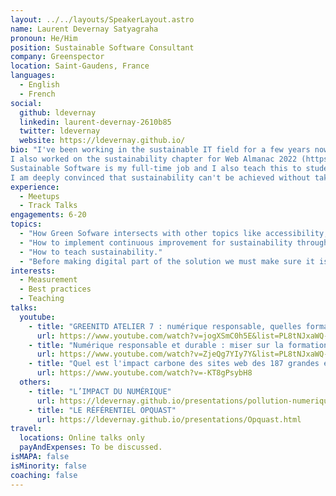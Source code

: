 ```yaml
---
layout: ../../layouts/SpeakerLayout.astro
name: Laurent Devernay Satyagraha
pronoun: He/Him
position: Sustainable Software Consultant
company: Greenspector
location: Saint-Gaudens, France
languages:
  - English
  - French
social:
  github: ldevernay
  linkedin: laurent-devernay-2610b85
  twitter: ldevernay
  website: https://ldevernay.github.io/
bio: "I've been working in the sustainable IT field for a few years now and contributed to some repositories of best practices (https://gr491.isit-europe.org/).
I also worked on the sustainability chapter for Web Almanac 2022 (https://almanac.httparchive.org/en/2022/sustainability), a MOOC (https://www.fun-mooc.fr/fr/cours/impacts-environnementaux-du-numerique/) and am part of the W3C working group on this topic (https://www.w3.org/community/sustyweb/). 
Sustainable Software is my full-time job and I also teach this to students in engineering schools. 
I am deeply convinced that sustainability can't be achieved without taking into account accessibility, inclusion, security, privacy and ethics as a whole."
experience:
  - Meetups
  - Track Talks
engagements: 6-20
topics:
  - "How Green Sofware intersects with other topics like accessibility, privacy, security, inclusion, privacy and ethics."
  - "How to implement continuous improvement for sustainability through best practices and measurements."
  - "How to teach sustainability."
  - "Before making digital part of the solution we must make sure it is not part of the problem."
interests:
  - Measurement
  - Best practices
  - Teaching
talks:
  youtube:
    - title: "GREENITD ATELIER 7 : numérique responsable, quelles formations?"
      url: https://www.youtube.com/watch?v=jogXSmC0h5E&list=PL8tNJxaWQ-hLASiuBMfgou97DnFYXvsdA&index=7
    - title: "Numérique responsable et durable : miser sur la formation - #GreenITD 2021"
      url: https://www.youtube.com/watch?v=ZjeQg7YIy7Y&list=PL8tNJxaWQ-hKfklI1Jz6IV0_QDkSrdWYi&index=6
    - title: "Quel est l'impact carbone des sites web des 187 grandes écoles et universités?"
      url: https://www.youtube.com/watch?v=-KT8gPsybH8
  others:
    - title: "L’IMPACT DU NUMÉRIQUE"
      url: https://ldevernay.github.io/presentations/pollution-numerique.html
    - title: "LE RÉFÉRENTIEL OPQUAST"
      url: https://ldevernay.github.io/presentations/Opquast.html
travel:
  locations: Online talks only
  payAndExpenses: To be discussed.
isMAPA: false
isMinority: false
coaching: false
---
```

